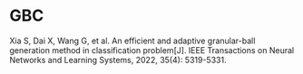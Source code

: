 # GBC
Xia S, Dai X, Wang G, et al. An efficient and adaptive granular-ball generation method in classification problem[J]. IEEE Transactions on Neural Networks and Learning Systems, 2022, 35(4): 5319-5331.
